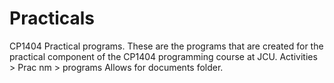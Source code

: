 # Practicals
CP1404 Practical programs.
These are the programs that are created for the practical component of the CP1404 programming course at JCU.
Activities > Prac nm > programs
Allows for documents folder.
